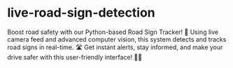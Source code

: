# live-road-sign-detection
Boost road safety with our Python-based Road Sign Tracker! 🚀 Using live camera feed and advanced computer vision, this system detects and tracks road signs in real-time. 🛣️ Get instant alerts, stay informed, and make your drive safer with this user-friendly interface! 🚗💡
